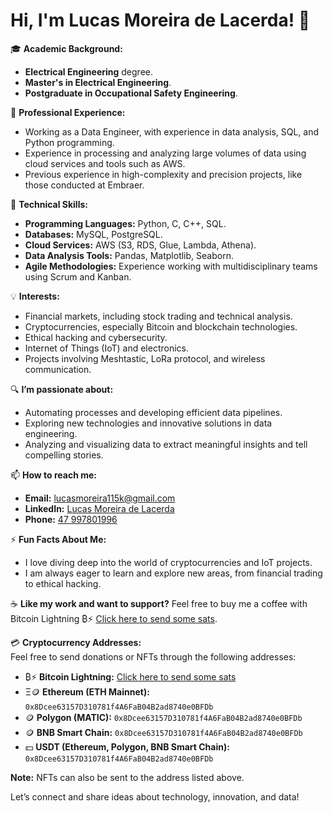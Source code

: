 # Hi, I'm Lucas Moreira de Lacerda! 👋

🎓 **Academic Background:**
- **Electrical Engineering** degree.
- **Master's in Electrical Engineering**.
- **Postgraduate in Occupational Safety Engineering**.

💼 **Professional Experience:**
- Working as a Data Engineer, with experience in data analysis, SQL, and Python programming.
- Experience in processing and analyzing large volumes of data using cloud services and tools such as AWS.
- Previous experience in high-complexity and precision projects, like those conducted at Embraer.

🔧 **Technical Skills:**
- **Programming Languages:** Python, C, C++, SQL.
- **Databases:** MySQL, PostgreSQL.
- **Cloud Services:** AWS (S3, RDS, Glue, Lambda, Athena).
- **Data Analysis Tools:** Pandas, Matplotlib, Seaborn.
- **Agile Methodologies:** Experience working with multidisciplinary teams using Scrum and Kanban.

💡 **Interests:**
- Financial markets, including stock trading and technical analysis.
- Cryptocurrencies, especially Bitcoin and blockchain technologies.
- Ethical hacking and cybersecurity.
- Internet of Things (IoT) and electronics.
- Projects involving Meshtastic, LoRa protocol, and wireless communication.

🔍 **I’m passionate about:**
- Automating processes and developing efficient data pipelines.
- Exploring new technologies and innovative solutions in data engineering.
- Analyzing and visualizing data to extract meaningful insights and tell compelling stories.

📫 **How to reach me:**
- **Email:** [lucasmoreira115k@gmail.com](mailto:lucasmoreira115k@gmail.com)
- **LinkedIn:** [Lucas Moreira de Lacerda](https://www.linkedin.com/in/lucasmoreira115k/)
- **Phone:** [47 997801996](https://wa.me/5547997801996)





⚡ **Fun Facts About Me:**
- I love diving deep into the world of cryptocurrencies and IoT projects.
- I am always eager to learn and explore new areas, from financial trading to ethical hacking.

☕ **Like my work and want to support?** Feel free to buy me a coffee with Bitcoin Lightning ₿⚡ 
[Click here to send some sats](https://getalby.com/p/lucasmoreira2k).

💳 **Cryptocurrency Addresses:**  
Feel free to send donations or NFTs through the following addresses:

- ₿⚡ **Bitcoin Lightning:** [Click here to send some sats](https://getalby.com/p/lucasmoreira2k)
- Ξ🪙 **Ethereum (ETH Mainnet):** `0x8Dcee63157D310781f4A6FaB04B2ad8740e0BFDb`
- 🪙 **Polygon (MATIC):** `0x8Dcee63157D310781f4A6FaB04B2ad8740e0BFDb`
- 🪙 **BNB Smart Chain:** `0x8Dcee63157D310781f4A6FaB04B2ad8740e0BFDb`
- 💵 **USDT (Ethereum, Polygon, BNB Smart Chain):** `0x8Dcee63157D310781f4A6FaB04B2ad8740e0BFDb`

**Note:** NFTs can also be sent to the address listed above.

  Let’s connect and share ideas about technology, innovation, and data!
